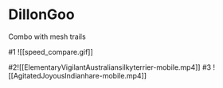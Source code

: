 # DillonGoo

Combo with mesh trails

#1
![[speed_compare.gif]]

#2![[ElementaryVigilantAustraliansilkyterrier-mobile.mp4]]
#3
![[AgitatedJoyousIndianhare-mobile.mp4]]